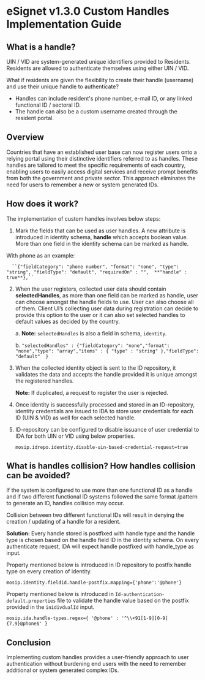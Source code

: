 # eSignet v1.3.0 Custom Handles Implementation Guide

## What is a handle?

UIN / VID are system-generated unique identifiers provided to Residents. Residents are allowed to authenticate themselves using either UIN / VID.

What if residents are given the flexibility to create their handle (username) and use their unique handle to authenticate?

* Handles can include resident's phone number, e-mail ID, or any linked functional ID / sectoral ID.
* The handle can also be a custom username created through the resident portal.

## Overview

Countries that have an established user base can now register users onto a relying portal using their distinctive identifiers referred to as handles. These handles are tailored to meet the specific requirements of each country, enabling users to easily access digital services and receive prompt benefits from both the government and private sector. This approach eliminates the need for users to remember a new or system generated IDs.

## How does it work?

The implementation of custom handles involves below steps:

1. Mark the fields that can be used as user handles. A new attribute is introduced in identity schema, **handle** which accepts boolean value. More than one field in the identity schema can be marked as handle.

 With phone as an example: 

      ``{"fieldCategory": "phone number", "format": "none", "type": "string", "fieldType": "default", "requiredOn" : "",  **"handle" : true**},``

 2.  When the user registers, collected user data should contain **selectedHandles**, as more than one field can be marked 
     as handle, user can choose amongst the handle fields to use. User can also choose all of them. Client UI’s collecting 
     user data during registration can decide to provide this option to the user or it can also set selected handles to 
     default values as decided by the country.

      a. **Note:** ``selectedHandles`` is also a field in schema, ``identity``.


      b. ``"selectedHandles" : {"fieldCategory": "none","format": "none","type": "array","items" : { "type" : "string" },"fieldType": "default"  }``

2. When the collected identity object is sent to the ID repository, it validates the data and accepts the handle provided it is unique amongst the registered handles.

   **Note:** If duplicated, a request to register the user is rejected.

3. Once identity is successfully processed and stored in an ID-repository, identity credentials are issued to IDA to store user credentials for each ID (UIN & VID) as well for each selected handle.

4. ID-repository can be configured to disable issuance of user credential to IDA for both UIN or VID using below properties.

   ``mosip.idrepo.identity.disable-uin-based-credential-request=true``

## What is handles collision? How handles collision can be avoided?

If the system is configured to use more than one functional ID as a handle and if two different functional ID systems followed the same format  /pattern to generate an ID, handles collision may occur. 

Collision between two different functional IDs will result in denying the creation / updating of a handle for a resident.

**Solution:** Every handle stored is postfixed with handle type and the handle type is chosen based on the handle field ID in the identity schema. On every authenticate request, IDA will expect handle postfixed with handle_type as input.

Property mentioned below is introduced in ID repository to postfix handle type on every creation of identity.

``mosip.identity.fieldid.handle-postfix.mapping={'phone':'@phone'}``

Property mentioned below is introduced in ``Id-authentication-default.properties`` file to validate the handle value based on the postfix provided in the ``inidivdualId`` input.

``mosip.ida.handle-types.regex={ '@phone' : '^\\+91[1-9][0-9]{7,9}@phone$' }``

## Conclusion

Implementing custom handles provides a user-friendly approach to user authentication without burdening end users with the need to remember additional or system generated complex IDs.
